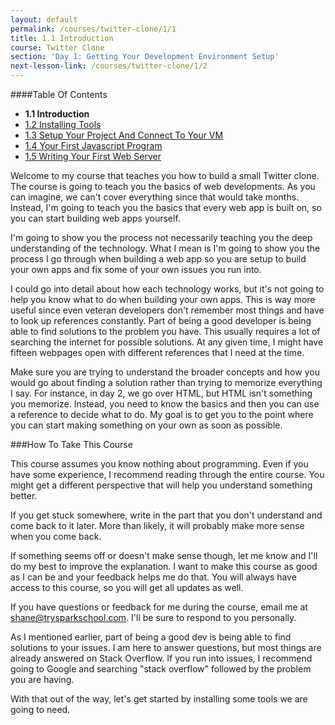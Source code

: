 ```yaml
---
layout: default
permalink: /courses/twitter-clone/1/1
title: 1.1 Introduction
course: Twitter Clone
section: 'Day 1: Getting Your Development Environment Setup'
next-lesson-link: /courses/twitter-clone/1/2
---
```


####Table Of Contents

- **1.1 Introduction**
- [1.2 Installing Tools](/courses/twitter-clone/1/2)
- [1.3 Setup Your Project And Connect To Your VM](/courses/twitter-clone/1/3)
- [1.4 Your First Javascript Program](/courses/twitter-clone/1/4)
- [1.5 Writing Your First Web Server](/courses/twitter-clone/1/5)

Welcome to my course that teaches you how to build a small Twitter clone.  The course is going to teach you the basics of web developments.  As you can imagine, we can't cover everything since that would take months.  Instead, I'm going to teach you the basics that every web app is built on, so you can start building web apps yourself.

I'm going to show you the process not necessarily teaching you the deep understanding of the technology.  What I mean is I'm going to show you the process I go through when building a web app so you are setup to build your own apps and fix some of your own issues you run into.

I could go into detail about how each technology works, but it's not going to help you know what to do when building your own apps.  This is way more useful since even veteran developers don't remember most things and have to look up references constantly.  Part of being a good developer is being able to find solutions to the problem you have.  This usually requires a lot of searching the internet for possible solutions.  At any given time, I might have fifteen webpages open with different references that I need at the time.

Make sure you are trying to understand the broader concepts and how you would go about finding a solution rather than trying to memorize everything I say.  For instance, in day 2, we go over HTML, but HTML isn't something you memorize.  Instead, you need to know the basics and then you can use a reference to decide what to do.  My goal is to get you to the point where you can start making something on your own as soon as possible.

###How To Take This Course

This course assumes you know nothing about programming.  Even if you have some experience, I recommend reading through the entire course.  You might get a different perspective that will help you understand something better.

If you get stuck somewhere, write in the part that you don't understand and come back to it later.  More than likely, it will probably make more sense when you come back.

If something seems off or doesn't make sense though, let me know and I'll do my best to improve the explanation.  I want to make this course as good as I can be and your feedback helps me do that.  You will always have access to this course, so you will get all updates as well.

If you have questions or feedback for me during the course, email me at shane@trysparkschool.com.  I'll be sure to respond to you personally.

As I mentioned earlier, part of being a good dev is being able to find solutions to your issues.  I am here to answer questions, but most things are already answered on Stack Overflow.  If you run into issues, I recommend going to Google and searching "stack overflow" followed by the problem you are having.

With that out of the way, let's get started by installing some tools we are going to need.
